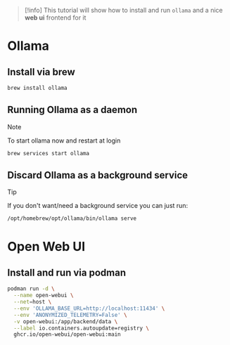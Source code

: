 > [!info]
> This tutorial will show how to install and run `ollama` and a nice **web ui** frontend for it

# Ollama

## Install via **brew**

```bash
brew install ollama
```

## Running Ollama as a daemon

> [!note]
> To start ollama now and restart at login


```bash
brew services start ollama
```

## Discard Ollama as a background service

> [!tip] 
> If you don't want/need a background service you can just run:
  
  ```bash
  /opt/homebrew/opt/ollama/bin/ollama serve
  ```

# Open Web UI

## Install and run via podman

```bash
podman run -d \
  --name open-webui \
  --net=host \
  --env 'OLLAMA_BASE_URL=http://localhost:11434' \
  --env 'ANONYMIZED_TELEMETRY=False' \
  -v open-webui:/app/backend/data \
  --label io.containers.autoupdate=registry \
  ghcr.io/open-webui/open-webui:main
```